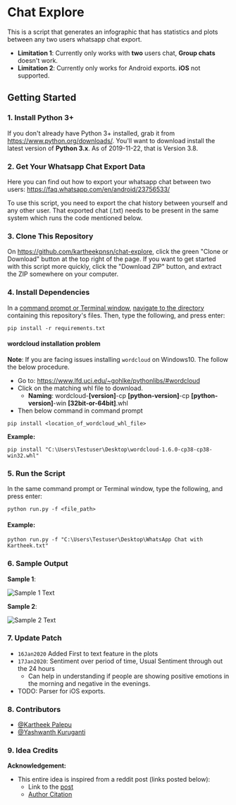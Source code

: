 # Chat Explore

This is a script that generates an infographic that has statistics and plots between any two users whatsapp chat export.

- **Limitation 1**: Currently only works with **two** users chat, **Group chats** doesn't work.
- **Limitation 2**: Currently only works for Android exports. **iOS** not supported.

## Getting Started

### 1. Install Python 3+

If you don't already have Python 3+ installed, grab it from <https://www.python.org/downloads/>. You'll want to download install the latest version of **Python 3.x**. As of 2019-11-22, that is Version 3.8.

### 2. Get Your Whatsapp Chat Export Data
Here you can find out how to export your whatsapp chat between two users: <https://faq.whatsapp.com/en/android/23756533/></br>

To use this script, you need to export the chat history between yourself and any other user.
That exported chat (.txt) needs to be present in the same system which runs the code mentioned below.

### 3. Clone This Repository

On <https://github.com/kartheekpnsn/chat-explore>, click the green "Clone or Download" button at the top right of the page. If you want to get started with this script more quickly, click the "Download ZIP" button, and extract the ZIP somewhere on your computer.

### 4. Install Dependencies

In a [command prompt or Terminal window](https://tutorial.djangogirls.org/en/intro_to_command_line/#what-is-the-command-line), [navigate to the directory](https://tutorial.djangogirls.org/en/intro_to_command_line/#change-current-directory) containing this repository's files. Then, type the following, and press enter:

```shell
pip install -r requirements.txt
```

#### wordcloud installation problem
**Note**: If you are facing issues installing `wordcloud` on Windows10. The follow the below procedure.

- Go to: https://www.lfd.uci.edu/~gohlke/pythonlibs/#wordcloud
- Click on the matching whl file to download.
    - **Naming**: wordcloud-**[version]**-cp **[python-version]**-cp **[python-version]**-win **[32bit-or-64bit]**.whl
- Then below command in command prompt

```shell
pip install <location_of_wordcloud_whl_file>
```

**Example:**

```shell
pip install "C:\Users\Testuser\Desktop\wordcloud-1.6.0-cp38-cp38-win32.whl"
```


### 5. Run the Script

In the same command prompt or Terminal window, type the following, and press enter:

```shell
python run.py -f <file_path>
```

#### Example:
```shell
python run.py -f "C:\Users\Testuser\Desktop\WhatsApp Chat with Kartheek.txt"
```

### 6. Sample Output

**Sample 1**:

![Sample 1 Text](https://raw.githubusercontent.com/kartheekpnsn/chat-explore/master/samples/ss1.PNG "Output Sample 1")

**Sample 2**:

![Sample 2 Text](https://raw.githubusercontent.com/kartheekpnsn/chat-explore/master/samples/ss2.PNG "Output Sample 2")

### 7. Update Patch

- `16Jan2020` Added First to text feature in the plots
- `17Jan2020`: Sentiment over period of time, Usual Sentiment through out the 24 hours
    - Can help in understanding if people are showing positive emotions in the morning and negative in the evenings.
- TODO: Parser for iOS exports.


### 8. Contributors

- [@Kartheek Palepu](https://www.github.com/kartheekpnsn)
- [@Yashwanth Kuruganti](https://github.com/yashkuru)

### 9. Idea Credits

**Acknowledgement:**

- This entire idea is inspired from a reddit post (links posted below):
    - Link to the [post](https://www.reddit.com/r/dataisbeautiful/comments/aiahpx/another_1_year_whatsapp_chat_visualization_oc/)
    - [Author Citation](https://www.reddit.com/r/dataisbeautiful/comments/aiahpx/another_1_year_whatsapp_chat_visualization_oc/eem8gke/)
